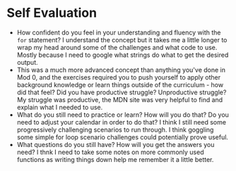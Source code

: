 # Self Evaluation

- How confident do you feel in your understanding and fluency with the `for` statement?
I understand the concept but it takes me a little longer to wrap my head around some of the challenges and what code to use. Mostly because I need to google what strings do what to get the desired output. 
- This was a much more advanced concept than anything you've done in Mod 0, and the exercises required you to push yourself to apply other background knowledge or learn things outside of the curriculum - how did that feel? Did you have productive struggle? Unproductive struggle?
My struggle was productive, the MDN site was very helpful to find and explain what I needed to use.
- What do you still need to practice or learn? How will you do that? Do you need to adjust your calendar in order to do that?
I think I still need some progressively challenging scenarios to run through. I think goggling some simple for loop scenario challenges could potentially prove useful. 
- What questions do you still have? How will you get the answers you need?
I thnk I need to take some notes on more commonly used functions as writing things down help me remember it a little better. 